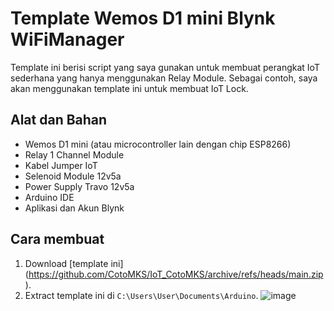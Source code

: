 # Template Wemos D1 mini Blynk WiFiManager

Template ini berisi script yang saya gunakan untuk membuat perangkat IoT sederhana yang hanya menggunakan Relay Module. Sebagai contoh, saya akan menggunakan template ini untuk membuat IoT Lock.

## Alat dan Bahan
- Wemos D1 mini (atau microcontroller lain dengan chip ESP8266)
- Relay 1 Channel Module
- Kabel Jumper IoT
- Selenoid Module 12v5a
- Power Supply Travo 12v5a
- Arduino IDE
- Aplikasi dan Akun Blynk

## Cara membuat
1. Download [template ini] (https://github.com/CotoMKS/IoT_CotoMKS/archive/refs/heads/main.zip).
2. Extract template ini di `C:\Users\User\Documents\Arduino`.
  ![image](https://user-images.githubusercontent.com/68802982/159506161-3708dc97-5a13-4667-a41f-5b7b1eb81ad6.png)
